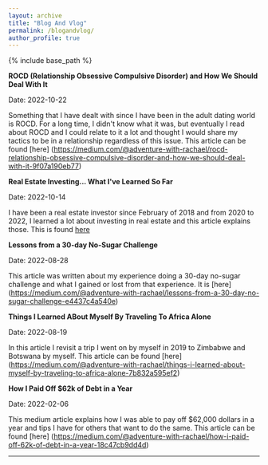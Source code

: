 ```yaml
---
layout: archive
title: "Blog And Vlog"
permalink: /blogandvlog/
author_profile: true
---
```


{% include base_path %}

**ROCD (Relationship Obsessive Compulsive Disorder) and How We Should Deal With It**

Date: 2022-10-22

Something that I have dealt with since I have been in the adult dating world is ROCD. For a long time, I didn't know what it was, but eventually I read about ROCD and I could relate to it a lot and thought I would share my tactics to be in a relationship regardless of this issue. This article can be found [here] (https://medium.com/@adventure-with-rachael/rocd-relationship-obsessive-compulsive-disorder-and-how-we-should-deal-with-it-9f07a190eb77)

**Real Estate Investing... What I've Learned So Far**

Date: 2022-10-14

I have been a real estate investor since February of 2018 and from 2020 to 2022, I learned a lot about investing in real estate and this article explains those. This is found [here](https://medium.com/@adventure-with-rachael/real-estate-investing-what-ive-learned-so-far-4a8d64de1a3c)

**Lessons from a 30-day No-Sugar Challenge**

Date: 2022-08-28

This article was written about my experience doing a 30-day no-sugar challenge and what I gained or lost from that experience. It is [here] (https://medium.com/@adventure-with-rachael/lessons-from-a-30-day-no-sugar-challenge-e4437c4a540e)

**Things I Learned ABout Myself By Traveling To Africa Alone**

Date: 2022-08-19

In this article I revisit a trip I went on by myself in 2019 to Zimbabwe and Botswana by myself. This article can be found [here] (https://medium.com/@adventure-with-rachael/things-i-learned-about-myself-by-traveling-to-africa-alone-7b832a595ef2)

**How I Paid Off $62k of Debt in a Year**

Date: 2022-02-06

This medium article explains how I was able to pay off $62,000 dollars in a year and tips I have for others that want to do the same. This article can be found [here] (https://medium.com/@adventure-with-rachael/how-i-paid-off-62k-of-debt-in-a-year-18c47cb9dd4d)

---